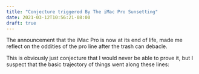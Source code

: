 ```yaml
---
title: "Conjecture triggered By The iMac Pro Sunsetting"
date: 2021-03-12T10:56:21-08:00
draft: true
---
```


The announcement that the iMac Pro is now at its end of life, made me reflect on the oddities of the pro line after the trash can debacle.

This is obviously just conjecture that I would never be able to prove it, but I suspect that the basic trajectory of things went along these lines:


